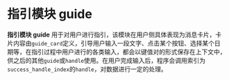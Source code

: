 # 指引模块 guide

**指引模块 guide** 用于对用户进行指引，该模块在用户侧具体表现为消息卡片，卡片内容由`guide_card`定义，引导用户输入一段文字、点击某个按钮、选择某个日期等，在指引过程中用户进行的各类输入，都会以键值对的形式保存在上下文中，供之后的其他`guide`或`handle`使用。在用户完成输入后，程序会调用索引为`success_handle_index`的`handle`，对数据进行一定的处理。
